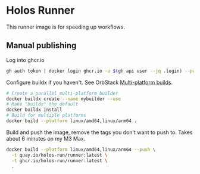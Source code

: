 # Holos Runner

This runner image is for speeding up workflows.

## Manual publishing

Log into ghcr.io

```bash
gh auth token | docker login ghcr.io -u $(gh api user --jq .login) --password-stdin
```

Configure buildx if you haven't.  See OrbStack [Multi-platform builds].

```bash
# Create a parallel multi-platform builder
docker buildx create --name mybuilder --use
# Make "buildx" the default
docker buildx install
# Build for multiple platforms
docker build --platform linux/amd64,linux/arm64 .
```

Build and push the image, remove the tags you don't want to push to.  Takes
about 6 minutes on my M3 Max.

```bash
docker build --platform linux/amd64,linux/arm64 --push \
  -t quay.io/holos-run/runner:latest \
  -t ghcr.io/holos-run/runner:latest \
  .
```

[Multi-platform builds]: https://docs.orbstack.dev/docker/images#multiplatform
